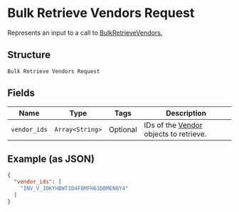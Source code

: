 
# Bulk Retrieve Vendors Request

Represents an input to a call to [BulkRetrieveVendors.](../../doc/api/vendors.md#bulk-retrieve-vendors)

## Structure

`Bulk Retrieve Vendors Request`

## Fields

| Name | Type | Tags | Description |
|  --- | --- | --- | --- |
| `vendor_ids` | `Array<String>` | Optional | IDs of the [Vendor](../../doc/models/vendor.md) objects to retrieve. |

## Example (as JSON)

```json
{
  "vendor_ids": [
    "INV_V_JDKYHBWT1D4F8MFH63DBMEN8Y4"
  ]
}
```

